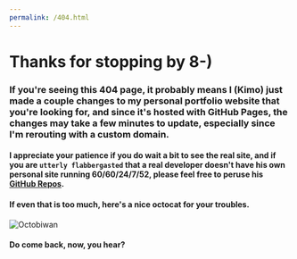 ```yaml
---
permalink: /404.html
---
```


# Thanks for stopping by 8-)

### If you're seeing this 404 page, it probably means I (Kimo) just made a couple changes to my personal portfolio website that you're looking for, and since it's hosted with GitHub Pages, the changes may take a few minutes to update, especially since I'm rerouting with a custom domain. 

#### I appreciate your patience if you do wait a bit to see the real site, and if you are `utterly flabbergasted` that a real developer doesn't have his own personal site running 60/60/24/7/52, please feel free to peruse his [GitHub Repos](https://github.com/eksilva).

#### If even that is too much, here's a nice octocat for your troubles. 

![Octobiwan](https://octodex.github.com/octobiwan)


#### Do come back, now, you hear? 
